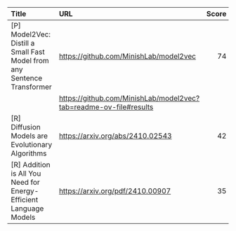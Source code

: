 | Title                                                                   | URL                                                               |   Score | Date                |
|:------------------------------------------------------------------------|:------------------------------------------------------------------|--------:|:--------------------|
| [P] Model2Vec: Distill a Small Fast Model from any Sentence Transformer | https://github.com/MinishLab/model2vec                            |      74 | 2024-10-07 16:02:31 |
|                                                                         | https://github.com/MinishLab/model2vec?tab=readme-ov-file#results |         |                     |
| [R] Diffusion Models are Evolutionary Algorithms                        | https://arxiv.org/abs/2410.02543                                  |      42 | 2024-10-08 22:01:07 |
| [R] Addition is All You Need for Energy-Efficient Language Models       | https://arxiv.org/pdf/2410.00907                                  |      35 | 2024-10-08 14:03:15 |